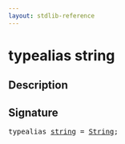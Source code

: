 ```yaml
---
layout: stdlib-reference
---
```


# typealias string

## Description



## Signature

<pre>
<span class='code_keyword'>typealias</span> <a href="string" class="code_type">string</a> = <a href="../types/string-0/index" class="code_type">String</a>;
</pre>

